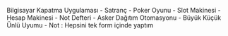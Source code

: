 Bilgisayar Kapatma Uygulaması -
Satranç -
Poker Oyunu -
Slot Makinesi -
Hesap Makinesi -
Not Defteri -
Asker Dağıtım Otomasyonu -
Büyük Küçük Ünlü Uyumu -
Not : Hepsini tek form içinde yaptım

